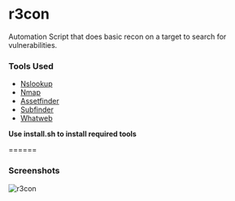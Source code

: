 # r3con
Automation Script that does basic recon on a target to search for vulnerabilities.

### Tools Used
- [Nslookup](https://en.wikipedia.org/wiki/Nslookup)
- [Nmap](https://nmap.org/)
- [Assetfinder](https://github.com/tomnomnom/assetfinder)
- [Subfinder](https://github.com/projectdiscovery/subfinder)
- [Whatweb](https://www.kali.org/tools/whatweb/)

**Use install.sh to install required tools**

======
### Screenshots

![r3con](https://i.imgur.com/xBYHSZA.png)